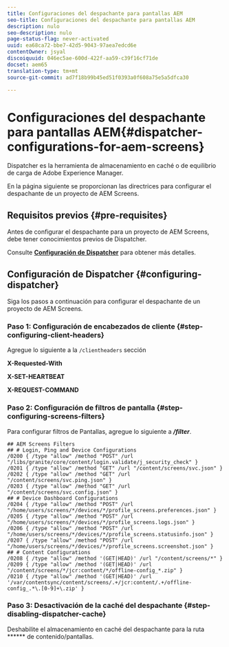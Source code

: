 ```yaml
---
title: Configuraciones del despachante para pantallas AEM
seo-title: Configuraciones del despachante para pantallas AEM
description: nulo
seo-description: nulo
page-status-flag: never-activated
uuid: ea68ca72-bbe7-42d5-9043-97aea7edcd6e
contentOwner: jsyal
discoiquuid: 046ec5ae-600d-422f-aa59-c39f16cf71de
docset: aem65
translation-type: tm+mt
source-git-commit: ad7f18b99b45ed51f0393a0f608a75e5a5dfca30

---
```



# Configuraciones del despachante para pantallas AEM{#dispatcher-configurations-for-aem-screens}

Dispatcher es la herramienta de almacenamiento en caché o de equilibrio de carga de Adobe Experience Manager.

En la página siguiente se proporcionan las directrices para configurar el despachante de un proyecto de AEM Screens.

## Requisitos previos {#pre-requisites}

Antes de configurar el despachante para un proyecto de AEM Screens, debe tener conocimientos previos de Dispatcher.

Consulte **[Configuración de Dispatcher](https://docs.adobe.com/content/help/en/experience-manager-dispatcher/using/configuring/dispatcher-configuration.html)** para obtener más detalles.

## Configuración de Dispatcher {#configuring-dispatcher}

Siga los pasos a continuación para configurar el despachante de un proyecto de AEM Screens.

### Paso 1: Configuración de encabezados de cliente {#step-configuring-client-headers}

Agregue lo siguiente a la `/clientheaders` sección

**X-Requested-With**

**X-SET-HEARTBEAT**

**X-REQUEST-COMMAND**

### Paso 2: Configuración de filtros de pantalla {#step-configuring-screens-filters}

Para configurar filtros de Pantallas, agregue lo siguiente a ***/filter***.

```
## AEM Screens Filters
## # Login, Ping and Device Configurations
/0200 { /type "allow" /method "POST" /url "/libs/granite/core/content/login.validate/j_security_check" }
/0201 { /type "allow" /method "GET" /url "/content/screens/svc.json" }
/0202 { /type "allow" /method "GET" /url "/content/screens/svc.ping.json" }
/0203 { /type "allow" /method "GET" /url "/content/screens/svc.config.json" }
## # Device Dashboard Configurations
/0204 { /type "allow" /method "POST" /url "/home/users/screens/*/devices/*/profile_screens.preferences.json" }
/0205 { /type "allow" /method "POST" /url "/home/users/screens/*/devices/*/profile_screens.logs.json" }
/0206 { /type "allow" /method "POST" /url "/home/users/screens/*/devices/*/profile_screens.statusinfo.json" }
/0207 { /type "allow" /method "POST" /url "/home/users/screens/*/devices/*/profile_screens.screenshot.json" }
## # Content Configurations
/0208 { /type "allow" /method '(GET|HEAD)' /url "/content/screens/*" }
/0209 { /type "allow" /method '(GET|HEAD)' /url "/content/screens/*/jcr:content/*/offline-config_*.zip" }
/0210 { /type "allow" /method '(GET|HEAD)' /url '/var/contentsync/content/screens/.+/jcr:content/.+/offline-config_.*\.[0-9]+\.zip' }
```

### Paso 3: Desactivación de la caché del despachante {#step-disabling-dispatcher-cache}

Deshabilite el almacenamiento en caché del despachante para la ruta ****** de contenido/pantallas.

